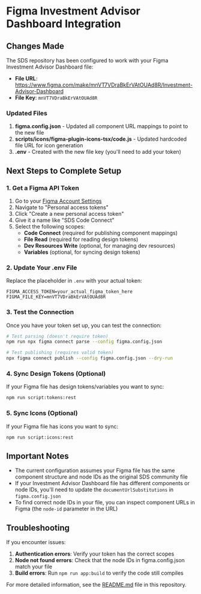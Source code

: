# Figma Investment Advisor Dashboard Integration

## Changes Made

The SDS repository has been configured to work with your Figma Investment Advisor Dashboard file:
- **File URL**: https://www.figma.com/make/mnVT7VDraBkErVAtOUAd8R/Investment-Advisor-Dashboard
- **File Key**: `mnVT7VDraBkErVAtOUAd8R`

### Updated Files

1. **figma.config.json** - Updated all component URL mappings to point to the new file
2. **scripts/icons/figma-plugin-icons-tsx/code.js** - Updated hardcoded file URL for icon generation
3. **.env** - Created with the new file key (you'll need to add your token)

## Next Steps to Complete Setup

### 1. Get a Figma API Token

1. Go to your [Figma Account Settings](https://www.figma.com/settings)
2. Navigate to "Personal access tokens"
3. Click "Create a new personal access token"
4. Give it a name like "SDS Code Connect"
5. Select the following scopes:
   - **Code Connect** (required for publishing component mappings)
   - **File Read** (required for reading design tokens)
   - **Dev Resources Write** (optional, for managing dev resources)
   - **Variables** (optional, for syncing design tokens)

### 2. Update Your .env File

Replace the placeholder in `.env` with your actual token:

```env
FIGMA_ACCESS_TOKEN=your_actual_figma_token_here
FIGMA_FILE_KEY=mnVT7VDraBkErVAtOUAd8R
```

### 3. Test the Connection

Once you have your token set up, you can test the connection:

```bash
# Test parsing (doesn't require token)
npm run npx figma connect parse --config figma.config.json

# Test publishing (requires valid token)
npx figma connect publish --config figma.config.json --dry-run
```

### 4. Sync Design Tokens (Optional)

If your Figma file has design tokens/variables you want to sync:

```bash
npm run script:tokens:rest
```

### 5. Sync Icons (Optional)

If your Figma file has icons you want to sync:

```bash
npm run script:icons:rest
```

## Important Notes

- The current configuration assumes your Figma file has the same component structure and node IDs as the original SDS community file
- If your Investment Advisor Dashboard file has different components or node IDs, you'll need to update the `documentUrlSubstitutions` in `figma.config.json`
- To find correct node IDs in your file, you can inspect component URLs in Figma (the `node-id` parameter in the URL)

## Troubleshooting

If you encounter issues:

1. **Authentication errors**: Verify your token has the correct scopes
2. **Node not found errors**: Check that the node IDs in figma.config.json match your file
3. **Build errors**: Run `npm run app:build` to verify the code still compiles

For more detailed information, see the [README.md](./README.md) file in this repository.
